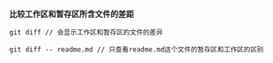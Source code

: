 **比较工作区和暂存区所含文件的差距**
``` JS
git diff // 会显示工作区和暂存区的文件的差异

git diff -- readme.md // 只查看readme.md这个文件的暂存区和工作区的区别
```

